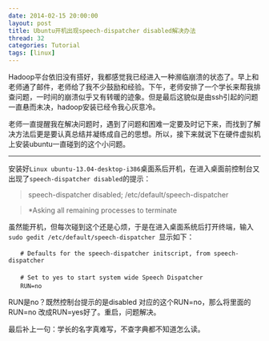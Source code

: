 ```yaml
---
date: 2014-02-15 20:00:00
layout: post
title: Ubuntu开机出现speech-dispatcher disabled解决办法
thread: 32
categories: Tutorial
tags: [linux]
---
```


Hadoop平台依旧没有搭好，我都感觉我已经进入一种濒临崩溃的状态了。早上和老师通了邮件，老师给了我不少鼓励和经验。下午，老师安排了一个学长来帮我排查问题，一时间的崩溃似乎又有转暖的迹象。但是最后这貌似是由ssh引起的问题一直悬而未决，hadoop安装已经令我心灰意冷。

老师一直提醒我在解决问题时，遇到了问题和困难一定要及时记下来，而找到了解决方法后更是要认真总结并凝练成自己的思想。所以，接下来就说下在硬件虚拟机上安装ubuntu一直碰到的这个小问题。

----

安装好`Linux ubuntu-13.04-desktop-i386`桌面系后开机，在进入桌面前控制台又出现了`speech-dispatcher disabled`的提示：

>speech-dispatcher disabled; /etc/default/speech-dispatcher

> *Asking all remaining processes to terminate

虽然能开机，但每次碰到这个还是心烦，于是在进入桌面系统后打开终端，输入`sudo gedit /etc/default/speech-dispatcher `显示如下：

```
　　# Defaults for the speech-dispatcher initscript, from speech-dispatcher
　　
　　# Set to yes to start system wide Speech Dispatcher
　　RUN=no
```

RUN是no？既然控制台提示的是disabled 对应的这个RUN=no，那么将里面的RUN=no 改成RUN=yes好了。重启，问题解决。

最后补上一句：学长的名字真难写，不查字典都不知道怎么读。